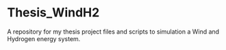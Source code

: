 # Thesis_WindH2
A repository for my thesis project files and scripts to simulation a Wind and Hydrogen energy system.
